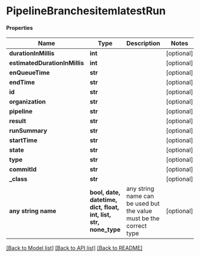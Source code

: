 # PipelineBranchesitemlatestRun

#### Properties
Name | Type | Description | Notes
------------ | ------------- | ------------- | -------------
**durationInMillis** | **int** |  | [optional] 
**estimatedDurationInMillis** | **int** |  | [optional] 
**enQueueTime** | **str** |  | [optional] 
**endTime** | **str** |  | [optional] 
**id** | **str** |  | [optional] 
**organization** | **str** |  | [optional] 
**pipeline** | **str** |  | [optional] 
**result** | **str** |  | [optional] 
**runSummary** | **str** |  | [optional] 
**startTime** | **str** |  | [optional] 
**state** | **str** |  | [optional] 
**type** | **str** |  | [optional] 
**commitId** | **str** |  | [optional] 
**_class** | **str** |  | [optional] 
**any string name** | **bool, date, datetime, dict, float, int, list, str, none_type** | any string name can be used but the value must be the correct type | [optional]

[[Back to Model list]](../README.md#documentation-for-models) [[Back to API list]](../README.md#documentation-for-api-endpoints) [[Back to README]](../README.md)

